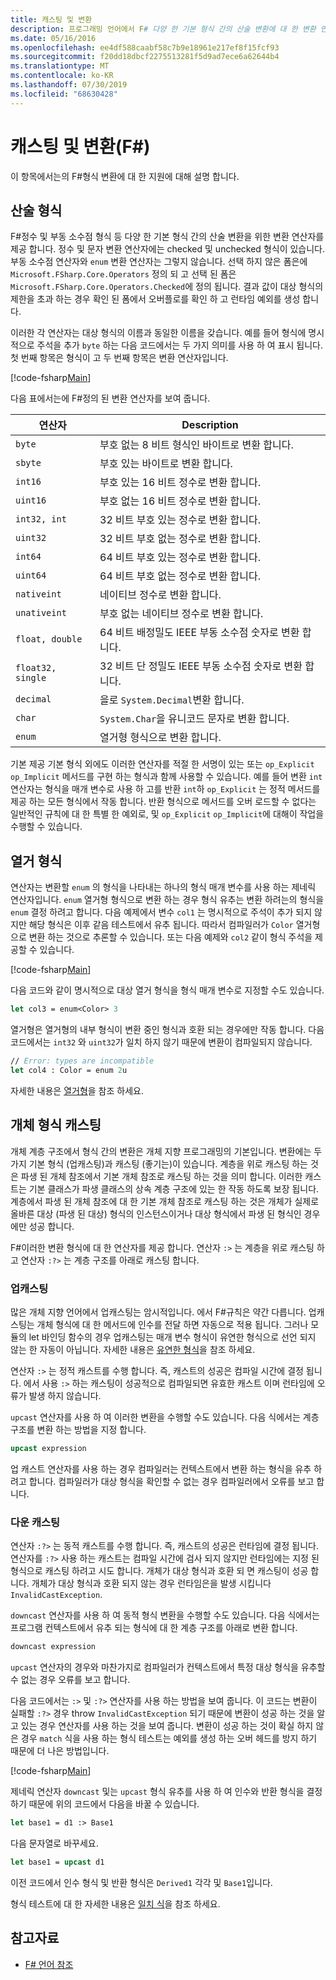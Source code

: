 ```yaml
---
title: 캐스팅 및 변환
description: 프로그래밍 언어에서 F# 다양 한 기본 형식 간의 산술 변환에 대 한 변환 연산자를 제공 하는 방법에 대해 알아봅니다.
ms.date: 05/16/2016
ms.openlocfilehash: ee4df588caabf58c7b9e18961e217ef8f15fcf93
ms.sourcegitcommit: f20dd18dbcf2275513281f5d9ad7ece6a62644b4
ms.translationtype: MT
ms.contentlocale: ko-KR
ms.lasthandoff: 07/30/2019
ms.locfileid: "68630428"
---
```

# <a name="casting-and-conversions-f"></a>캐스팅 및 변환(F#)

이 항목에서는의 F#형식 변환에 대 한 지원에 대해 설명 합니다.

## <a name="arithmetic-types"></a>산술 형식

F#정수 및 부동 소수점 형식 등 다양 한 기본 형식 간의 산술 변환을 위한 변환 연산자를 제공 합니다. 정수 및 문자 변환 연산자에는 checked 및 unchecked 형식이 있습니다. 부동 소수점 연산자와 `enum` 변환 연산자는 그렇지 않습니다. 선택 하지 않은 폼은에 `Microsoft.FSharp.Core.Operators` 정의 되 고 선택 된 폼은 `Microsoft.FSharp.Core.Operators.Checked`에 정의 됩니다. 결과 값이 대상 형식의 제한을 초과 하는 경우 확인 된 폼에서 오버플로를 확인 하 고 런타임 예외를 생성 합니다.

이러한 각 연산자는 대상 형식의 이름과 동일한 이름을 갖습니다. 예를 들어 형식에 명시적으로 주석을 추가 `byte` 하는 다음 코드에서는 두 가지 의미를 사용 하 여 표시 됩니다. 첫 번째 항목은 형식이 고 두 번째 항목은 변환 연산자입니다.

[!code-fsharp[Main](~/samples/snippets/fsharp/lang-ref-2/snippet4401.fs)]

다음 표에서는에 F#정의 된 변환 연산자를 보여 줍니다.

|연산자|Description|
|--------|-----------|
|`byte`|부호 없는 8 비트 형식인 바이트로 변환 합니다.|
|`sbyte`|부호 있는 바이트로 변환 합니다.|
|`int16`|부호 있는 16 비트 정수로 변환 합니다.|
|`uint16`|부호 없는 16 비트 정수로 변환 합니다.|
|`int32, int`|32 비트 부호 있는 정수로 변환 합니다.|
|`uint32`|32 비트 부호 없는 정수로 변환 합니다.|
|`int64`|64 비트 부호 있는 정수로 변환 합니다.|
|`uint64`|64 비트 부호 없는 정수로 변환 합니다.|
|`nativeint`|네이티브 정수로 변환 합니다.|
|`unativeint`|부호 없는 네이티브 정수로 변환 합니다.|
|`float, double`|64 비트 배정밀도 IEEE 부동 소수점 숫자로 변환 합니다.|
|`float32, single`|32 비트 단 정밀도 IEEE 부동 소수점 숫자로 변환 합니다.|
|`decimal`|을로 `System.Decimal`변환 합니다.|
|`char`|`System.Char`을 유니코드 문자로 변환 합니다.|
|`enum`|열거형 형식으로 변환 합니다.|

기본 제공 기본 형식 외에도 이러한 연산자를 적절 한 서명이 있는 또는 `op_Explicit` `op_Implicit` 메서드를 구현 하는 형식과 함께 사용할 수 있습니다. 예를 들어 변환 `int` 연산자는 형식을 매개 변수로 사용 하 고를 반환 `int`하 `op_Explicit` 는 정적 메서드를 제공 하는 모든 형식에서 작동 합니다. 반환 형식으로 메서드를 오버 로드할 수 없다는 일반적인 규칙에 대 한 특별 한 예외로, 및 `op_Explicit` `op_Implicit`에 대해이 작업을 수행할 수 있습니다.

## <a name="enumerated-types"></a>열거 형식

연산자는 변환할 `enum` 의 형식을 나타내는 하나의 형식 매개 변수를 사용 하는 제네릭 연산자입니다. `enum` 열거형 형식으로 변환 하는 경우 형식 유추는 변환 하려는의 형식을 `enum` 결정 하려고 합니다. 다음 예제에서 변수 `col1` 는 명시적으로 주석이 추가 되지 않지만 해당 형식은 이후 같음 테스트에서 유추 됩니다. 따라서 컴파일러가 `Color` 열거형으로 변환 하는 것으로 추론할 수 있습니다. 또는 다음 예제와 `col2` 같이 형식 주석을 제공할 수 있습니다.

[!code-fsharp[Main](~/samples/snippets/fsharp/lang-ref-2/snippet4402.fs)]

다음 코드와 같이 명시적으로 대상 열거 형식을 형식 매개 변수로 지정할 수도 있습니다.

```fsharp
let col3 = enum<Color> 3
```

열거형은 열거형의 내부 형식이 변환 중인 형식과 호환 되는 경우에만 작동 합니다. 다음 코드에서는 `int32` 와 `uint32`가 일치 하지 않기 때문에 변환이 컴파일되지 않습니다.

```fsharp
// Error: types are incompatible
let col4 : Color = enum 2u
```

자세한 내용은 [열거형](enumerations.md)을 참조 하세요.

## <a name="casting-object-types"></a>개체 형식 캐스팅

개체 계층 구조에서 형식 간의 변환은 개체 지향 프로그래밍의 기본입니다. 변환에는 두 가지 기본 형식 (업캐스팅)과 캐스팅 (좋기는)이 있습니다. 계층을 위로 캐스팅 하는 것은 파생 된 개체 참조에서 기본 개체 참조로 캐스팅 하는 것을 의미 합니다. 이러한 캐스트는 기본 클래스가 파생 클래스의 상속 계층 구조에 있는 한 작동 하도록 보장 됩니다. 계층에서 파생 된 개체 참조에 대 한 기본 개체 참조로 캐스팅 하는 것은 개체가 실제로 올바른 대상 (파생 된 대상) 형식의 인스턴스이거나 대상 형식에서 파생 된 형식인 경우에만 성공 합니다.

F#이러한 변환 형식에 대 한 연산자를 제공 합니다. 연산자 `:>` 는 계층을 위로 캐스팅 하 고 연산자 `:?>` 는 계층 구조를 아래로 캐스팅 합니다.

### <a name="upcasting"></a>업캐스팅

많은 개체 지향 언어에서 업캐스팅는 암시적입니다. 에서 F#규칙은 약간 다릅니다. 업캐스팅는 개체 형식에 대 한 메서드에 인수를 전달 하면 자동으로 적용 됩니다. 그러나 모듈의 let 바인딩 함수의 경우 업캐스팅는 매개 변수 형식이 유연한 형식으로 선언 되지 않는 한 자동이 아닙니다. 자세한 내용은 [유연한 형식](flexible-Types.md)을 참조 하세요.

연산자 `:>` 는 정적 캐스트를 수행 합니다. 즉, 캐스트의 성공은 컴파일 시간에 결정 됩니다. 에서 사용 `:>` 하는 캐스팅이 성공적으로 컴파일되면 유효한 캐스트 이며 런타임에 오류가 발생 하지 않습니다.

`upcast` 연산자를 사용 하 여 이러한 변환을 수행할 수도 있습니다. 다음 식에서는 계층 구조를 변환 하는 방법을 지정 합니다.

```fsharp
upcast expression
```

업 캐스트 연산자를 사용 하는 경우 컴파일러는 컨텍스트에서 변환 하는 형식을 유추 하려고 합니다. 컴파일러가 대상 형식을 확인할 수 없는 경우 컴파일러에서 오류를 보고 합니다.

### <a name="downcasting"></a>다운 캐스팅

연산자 `:?>` 는 동적 캐스트를 수행 합니다. 즉, 캐스트의 성공은 런타임에 결정 됩니다. 연산자를 `:?>` 사용 하는 캐스트는 컴파일 시간에 검사 되지 않지만 런타임에는 지정 된 형식으로 캐스팅 하려고 시도 합니다. 개체가 대상 형식과 호환 되 면 캐스팅이 성공 합니다. 개체가 대상 형식과 호환 되지 않는 경우 런타임은을 발생 시킵니다 `InvalidCastException`.

`downcast` 연산자를 사용 하 여 동적 형식 변환을 수행할 수도 있습니다. 다음 식에서는 프로그램 컨텍스트에서 유추 되는 형식에 대 한 계층 구조를 아래로 변환 합니다.

```fsharp
downcast expression
```

`upcast` 연산자의 경우와 마찬가지로 컴파일러가 컨텍스트에서 특정 대상 형식을 유추할 수 없는 경우 오류를 보고 합니다.

다음 코드에서는 `:>` 및 `:?>` 연산자를 사용 하는 방법을 보여 줍니다. 이 코드는 변환이 실패할 `:?>` 경우 throw `InvalidCastException` 되기 때문에 변환이 성공 하는 것을 알고 있는 경우 연산자를 사용 하는 것을 보여 줍니다. 변환이 성공 하는 것이 확실 하지 않은 경우 `match` 식을 사용 하는 형식 테스트는 예외를 생성 하는 오버 헤드를 방지 하기 때문에 더 나은 방법입니다.

[!code-fsharp[Main](~/samples/snippets/fsharp/lang-ref-2/snippet4403.fs)]

제네릭 연산자 `downcast` 및는 `upcast` 형식 유추를 사용 하 여 인수와 반환 형식을 결정 하기 때문에 위의 코드에서 다음을 바꿀 수 있습니다.

```fsharp
let base1 = d1 :> Base1
```

다음 문자열로 바꾸세요.

```fsharp
let base1 = upcast d1
```

이전 코드에서 인수 형식 및 반환 형식은 `Derived1` 각각 및 `Base1`입니다.

형식 테스트에 대 한 자세한 내용은 [일치 식](match-Expressions.md)을 참조 하세요.

## <a name="see-also"></a>참고자료

- [F# 언어 참조](index.md)
